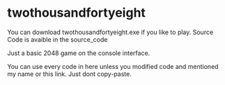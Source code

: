 # twothousandfortyeight

You can download twothousandfortyeight.exe if you like to play. Source Code is avaible in the source_code

Just a basic 2048 game on the console interface.

You can use every code in here unless you modified code and mentioned my name or this link. Just dont copy-paste.
